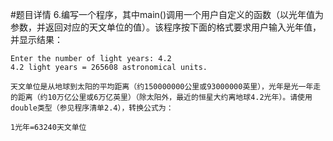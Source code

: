 #题目详情
6.编写一个程序，其中main()调用一个用户自定义的函数（以光年值为参数，并返回对应的天文单位的值）。该程序按下面的格式要求用户输入光年值，并显示结果：
```
Enter the number of light years: 4.2
4.2 light years = 265608 astronomical units.
```
    天文单位是从地球到太阳的平均距离（约150000000公里或93000000英里），光年是光一年走的距离（约10万亿公里或6万亿英里）（除太阳外，最近的恒星大约离地球4.2光年）。请使用double类型（参见程序清单2.4），转换公式为：

    1光年=63240天文单位
